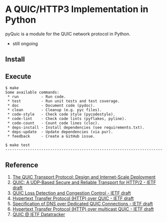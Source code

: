 # A QUIC/HTTP3 Implementation in Python

pyQuic is a module for the QUIC network protocol in Python.
 * still ongoing


## Install

## Execute
```
$ make
Some available commands:
 * run          - Run code.
 * test         - Run unit tests and test coverage.
 * doc          - Document code (pydoc).
 * clean        - Cleanup (e.g. pyc files).
 * code-style   - Check code style (pycodestyle).
 * code-lint    - Check code lints (pyflakes, pyline).
 * code-count   - Count code lines (cloc).
 * deps-install - Install dependencies (see requirements.txt).
 * deps-update  - Update dependencies (via pur).
 * feedback     - Create a GitHub issue.
```

```
$ make test
----------------------------------------------------------------------

```

## Reference
1. [The QUIC Transport Protocol: Design and Internet-Scale Deployment](https://static.googleusercontent.com/media/research.google.com/zh-TW//pubs/archive/46403.pdf)
2. [QUIC: A UDP-Based Secure and Reliable Transport for HTTP/2 - IETF draft](https://tools.ietf.org/html/draft-hamilton-early-deployment-quic-00)
3. [QUIC Loss Detection and Congestion Control - IETF draft](https://tools.ietf.org/html/draft-ietf-quic-recovery-03)
4. [Hypertext Transfer Protocol (HTTP) over QUIC - IETF draft](https://tools.ietf.org/html/draft-ietf-quic-http-03)
5. [Specification of DNS over Dedicated QUIC Connections - IETF draft](https://tools.ietf.org/html/draft-huitema-quic-dnsoquic-01)
6. [Hypertext Transfer Protocol (HTTP) over multicast QUIC - IETF draft](https://tools.ietf.org/html/draft-pardue-quic-http-mcast-00)
7. [QUIC @ IETF Datatracker](https://datatracker.ietf.org/wg/quic/about/)